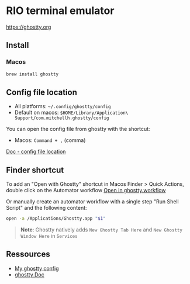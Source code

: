 # RIO terminal emulator

https://ghostty.org

## Install

### Macos

```sh
brew install ghostty
```

## Config file location

- All platforms: `~/.config/ghostty/config`
- Default on macos: `$HOME/Library/Application\ Support/com.mitchellh.ghostty/config`

You can open the config file from ghostty with the shortcut:
- Macos: `Command + ,` (comma)

[Doc - config file location](https://ghostty.org/docs/config#file-location)

## Finder shortcut

To add an "Open with Ghostty" shortcut in Macos Finder > Quick Actions, double click on the Automator workflow [Open in ghostty.workflow](../assets/ghostty/)

Or manually create an automator workflow with a single step "Run Shell Script" and the following content:

```sh
open -a /Applications/Ghostty.app "$1"
```

> **Note**: Ghostty natively adds `New Ghostty Tab Here` and `New Ghostty Window Here` in `Services`

## Ressources
- [My ghostty config](../assets/ghostty/)
- [ghostty Doc](https://ghostty.org/docs)
